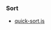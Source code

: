### Sort
* [quick-sort.js](https://www.nczonline.net/blog/2012/11/27/computer-science-in-javascript-quicksort/)